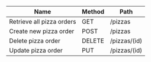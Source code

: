 
Name                           | Method | Path
-------------------------------|--------|------------------
Retrieve all pizza orders| GET   | /pizzas
Create new pizza order| POST   | /pizzas
Delete pizza order| DELETE  | /pizzas/(id)
Update pizza order| PUT  | /pizzas/(id)
